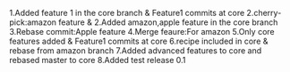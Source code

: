1.Added feature 1 in the core branch & Feature1 commits at core
2.cherry-pick:amazon feature & 2.Added amazon,apple feature in the core branch
3.Rebase commit:Apple feature
4.Merge feaure:For amazon
5.Only core features added & Feature1 commits at core
6.recipe included in core & rebase from amazon branch
7.Added advanced features to core and rebased master to core
8.Added test release 0.1
